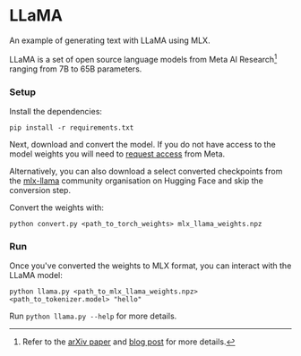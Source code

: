 # LLaMA

An example of generating text with LLaMA using MLX.

LLaMA is a set of open source language models from Meta AI Research[^1] ranging from 7B to 65B parameters.

### Setup

Install the dependencies:

```
pip install -r requirements.txt
```

Next, download and convert the model. If you do not have access to the model
weights you will need to [request
access](https://docs.google.com/forms/d/e/1FAIpQLSfqNECQnMkycAp2jP4Z9TFX0cGR4uf7b_fBxjY_OjhJILlKGA/viewform)
from Meta.


Alternatively, you can also download a select converted checkpoints from the [mlx-llama](https://huggingface.co/mlx-llama) community organisation on Hugging Face and skip the conversion step.

Convert the weights with:

```
python convert.py <path_to_torch_weights> mlx_llama_weights.npz
```

### Run

Once you've converted the weights to MLX format, you can interact with the
LLaMA model:

```
python llama.py <path_to_mlx_llama_weights.npz> <path_to_tokenizer.model> "hello"
```

Run `python llama.py --help` for more details.

[^1]: Refer to the [arXiv paper](https://arxiv.org/abs/2302.13971) and [blog post](https://ai.meta.com/blog/large-language-model-llama-meta-ai/) for more details.

